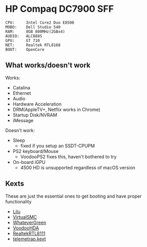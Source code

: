 # HP Compaq DC7900 SFF


```
CPU:     Intel Core2 Duo E8500
MOBO:    Dell Studio 540
RAM:     8GB 800MHz(2GBx4)
AUDIO:   ALC888S
GPU:     GT 710
NET:     Realtek RTL8168
BOOT:    OpenCore
```

## What works/doesn't work

Works:

* Catalina
* Ethernet
* Audio
* Hardware Acceleration
* DRM(AppleTV+, Netflix works in Chrome)
* Startup Disk/NVRAM
* iMessage

Doesn't work:

* Sleep
   * fixed if you setup an SSDT-CPUPM
* PS2 keyboard/Mouse
   * VoodooPS2 fixes this, haven't bothered to try
* On-board iGPU
   * 4500 HD is unsupported regardless of macOS version

## Kexts

These are just the essential ones to get booting and have proper functionality 

* [Lilu](https://github.com/acidanthera/Lilu/releases)
* [VirtualSMC](https://github.com/acidanthera/VirtualSMC/releases)
* [WhateverGreen](https://github.com/acidanthera/WhateverGreen/releases)
* [VoodooHDA](https://sourceforge.net/projects/voodoohda/)
* [RealtekRTL8111](https://github.com/Mieze/RTL8111_driver_for_OS_X/releases)
* [telemetrap.kext](https://forums.macrumors.com/threads/mp3-1-others-sse-4-2-emulation-to-enable-amd-metal-driver.2206682/post-28447707)
